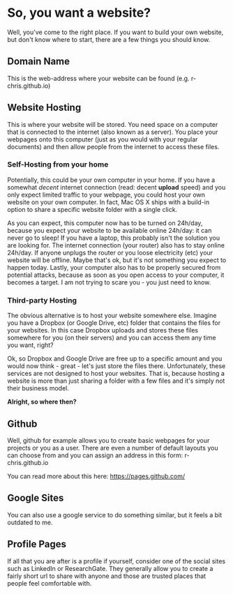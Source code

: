 # So, you want a website?

Well, you've come to the right place. If you want to build your own website, but don't know where to start, there are a few things you should know.

## Domain Name

This is the web-address where your website can be found (e.g. r-chris.github.io)

## Website Hosting

This is where your website will be stored. You need space on a computer that is connected to the internet (also known as a server). You place your webpages onto this computer (just as you would with your regular documents) and then allow people from the internet to access these files.

### Self-Hosting from your home

Potentially, this could be your own computer in your home. If you have a somewhat *decent* internet connection (read: decent **upload** speed) and you only expect limited traffic to your webpage, you could host your own website on your own computer. In fact, Mac OS X ships with a build-in option to share a specific website folder with a single click.

As you can expect, this computer now has to be turned on 24h/day, because you expect your website to be available online 24h/day: it can never go to sleep! If you have a laptop, this probably isn't the solution you are looking for. The internet connection (your router) also has to stay online 24h/day. If anyone unplugs the router or you loose electricity (etc) your website will be offline. Maybe that's ok, but it's not something you expect to happen today. Lastly, your computer also has to be properly secured from potential attacks, because as soon as you open access to your computer, it becomes a target. I am not trying to scare you - you just need to know.

### Third-party Hosting

The obvious alternative is to host your website somewhere else. Imagine you have a Dropbox (or Google Drive, etc) folder that contains the files for your websites. In this case Dropbox uploads and stores these files somewhere for you (on their servers) and you can access them any time you want, right?

Ok, so Dropbox and Google Drive are free up to a specific amount and you would now think - great - let's just store the files there. Unfortunately, these services are not designed to host your websites. That is, because hosting a website is more than just sharing a folder with a few files and it's simply not their business model.

**Alright, so where then?**

## Github

Well, github for example allows you to create basic webpages for your projects or you as a user. There are even a number of default layouts you can choose from and you can assign an address in this form: r-chris.github.io

You can read more about this here: https://pages.github.com/

## Google Sites

You can also use a google service to do something similar, but it feels a bit outdated to me.

## Profile Pages

If all that you are after is a profile if yourself, consider one of the social sites such as LinkedIn or ResearchGate. They generally allow you to create a fairly short url to share with anyone and those are trusted places that people feel comfortable with.

